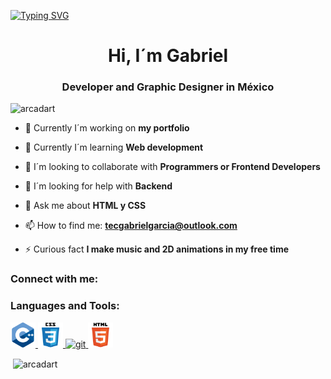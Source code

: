 [![Typing SVG](https://readme-typing-svg.demolab.com/?lines=Hi,+I'm+Gabriel;Developer+and+graphic+designer+in+México)](https://git.io/typing-svg)
<h1 align="center">Hi, I´m Gabriel</h1>
<h3 align="center">Developer and Graphic Designer in México</h3>

<p align="left"> <img src="https://komarev.com/ghpvc/?username=arcadart&label=Profile%20views&color=0e75b6&style=flat" alt="arcadart" /> </p>

- 🔭 Currently I´m working on **my portfolio**

- 🌱 Currently I´m learning **Web development**

- 👯 I´m looking to collaborate with **Programmers or Frontend Developers**

- 🤝 I´m looking for help with **Backend**

- 💬 Ask me about **HTML y CSS**

- 📫 How to find me: **tecgabrielgarcia@outlook.com**

- ⚡ Curious fact **I make music and 2D animations in my free time**

<h3 align="left">Connect with me:</h3>
<p align="left">
</p>

<h3 align="left">Languages and Tools:</h3>
<a href="https://www.w3schools.com/cpp/" target="_blank" rel="noreferrer"> <img src="https://raw.githubusercontent.com/devicons/devicon/master/icons/cplusplus/cplusplus-original.svg" alt="cplusplus" width="40" height="40"/> </a>
<a href="https://www.w3schools.com/css/" target="_blank" rel="noreferrer"> <img src="https://raw.githubusercontent.com/devicons/devicon/master/icons/css3/css3-original-wordmark.svg" alt="css3" width="40" height="40"/> </a>
<a href="https://git-scm.com/" target="_blank" rel="noreferrer"> <img src="https://www.vectorlogo.zone/logos/git-scm/git-scm-icon.svg" alt="git" width="40" height="40"/> </a>
<a href="https://www.w3.org/html/" target="_blank" rel="noreferrer"> <img src="https://raw.githubusercontent.com/devicons/devicon/master/icons/html5/html5-original-wordmark.svg" alt="html5" width="40" height="40"/> </a> </p>

<p>&nbsp;<img align="center" src="https://github-readme-stats.vercel.app/api?username=arcadart&show_icons=true&locale=en" alt="arcadart" /></p>

